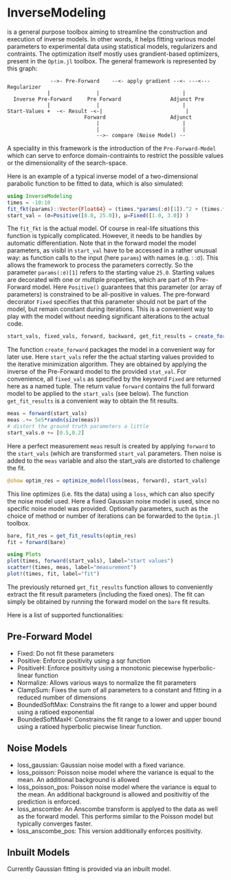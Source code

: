 # InverseModeling
is a general purpose toolbox aiming to streamline the construction and execution of inverse models.
In other words, it helps fitting various model parameters to experimental data using statistical models, regularizers and contraints.
The optimization itself mostly uses grandient-based optimizers, present in the `Optim.jl` toolbox.
The general framework is represented by this graph:

```
              -->- Pre-Forward    --<- apply gradient --<- ---<--- Regularizer
             |               |                           |
  Inverse Pre-Forward     Pre Forward                Adjunct Pre
             |               |                           |
Start-Values +  -<- Result -<-|                           |
                         Forward                     Adjunct
                             |                           |
                             |                           |
                             -->- compare (Noise Model) --
```
A speciality in this framework is the introduction of the `Pre-Forward-Model` which can serve to enforce domain-contraints to restrict the possible values or the dimensionality of the search-space.

Here is an example of a typical inverse model of a two-dimensional parabolic function to be fitted to data, which is also simulated:
```julia
using InverseModeling
times = -10:10
fit_fkt(params)::Vector{Float64} = (times.*params(:σ)[1]).^2 + (times.*params(:σ)[2]).^3 .+ times .* params(:μ)[1]
start_val = (σ=Positive([8.0, 25.0]), μ=Fixed([1.0, 3.0]) )
```
The `fit_fkt` is the actual model. Of course in real-life situations this function is typically complicated. However, it needs to be handles by automatic differentiation.
Note that in the forward model the model parameters, as visibl in `start_val` have to be accessed in a rather unusual way: as function calls to the input (here `params`) with names (e.g. : :σ). This allows the framework to process the parameters correctly.
So the parameter `params(:σ)[1]` refers to the starting value `25.0`.
Starting values are decorated with one or multiple properties, which are part of th Pre-Forward model. Here `Positive()` guarantees that this parameter (or array of parameters) is constrained to be all-positive in values.
The pre-forward decorator `Fixed` specifies that this parameter should not be part of the model, but remain constant during iterations. This is a convenient way to play with the model without needing significant alterations to
the actual code.
```julia
start_vals, fixed_vals, forward, backward, get_fit_results = create_forward(fit_fkt, start_val)
```
The function `create_forward` packages the model in a convenient way for later use. Here `start_vals` refer the the actual starting values provided to the iterative minimization algorithm. They are obtained by applying the inverse of the Pre-Forward model to the provided `stat_val`.
For convenience, all `fixed_vals` as specified by the keyword `Fixed` are returned here as a named tuple. The return value `forward` contains the full forward model to be applied to the `start_vals` (see below). The function `get_fit_results` is a convenient way to obtain the fit results.
```julia
meas = forward(start_vals)
meas .+= 5e5*randn(size(meas))
# distort the ground truth parameters a little
start_vals.σ += [0.5,0.2]
```
Here a perfect measurement `meas` result is created by applying `forward` to the `start_vals` (which are transformed `start_val` parameters.
Then noise is added to the `meas` variable and also the start_vals are distorted to challenge the fit.

```julia
@show optim_res = optimize_model(loss(meas, forward), start_vals)
```
This line optimizes (i.e. fits the data) using a `loss`, which can also specify the noise model used. Here a fixed Gaussian noise model is used, since no specific noise model was provided.
Optionally parameters, such as the choice of method or number of iterations can be forwarded to the `Optim.jl` toolbox.
```julia
bare, fit_res = get_fit_results(optim_res)
fit = forward(bare)

using Plots
plot(times, forward(start_vals), label="start values")
scatter!(times, meas, label="measurement")
plot!(times, fit, label="fit")
```
The previously returned `get_fit_results` function allows to conveniently extract the fit result parameters (including the fixed ones).
The fit can simply be obtained by running the forward model on the `bare` fit results.

Here is a list of supported functionalities:
## Pre-Forward Model
+ Fixed: Do not fit these parameters
+ Positive: Enforce positivity using a sqr function
+ PositiveH: Enforce positivity using a monotonic piecewise hyperbolic-linear function
+ Normalize: Allows various ways to normalize the fit parameters
+ ClampSum: Fixes the sum of all parameters to a constant and fitting in a reduced number of dimensions
+ BoundedSoftMax: Constrains the fit range to a lower and upper bound using a ratioed exponential
+ BoundedSoftMaxH: Constrains the fit range to a lower and upper bound using a ratioed hyperbolic piecwise linear function.

## Noise Models
+ loss_gaussian:  Gaussian noise model with a fixed variance. 
+ loss_poisson: Poisson noise model where the variance is equal to the mean. An additional background is allowed
+ loss_poisson_pos: Poisson noise model where the variance is equal to the mean. An additional background is allowed and positivitiy of the prediction is enforced.
+ loss_anscombe: An Anscombe transform is applyed to the data as well as the forward model. This performs similar to the Poisson model but typically converges faster.
+ loss_anscombe_pos: This version additionally enforces positivity.

## Inbuilt Models
Currently Gaussian fitting is provided via an inbuilt model.
